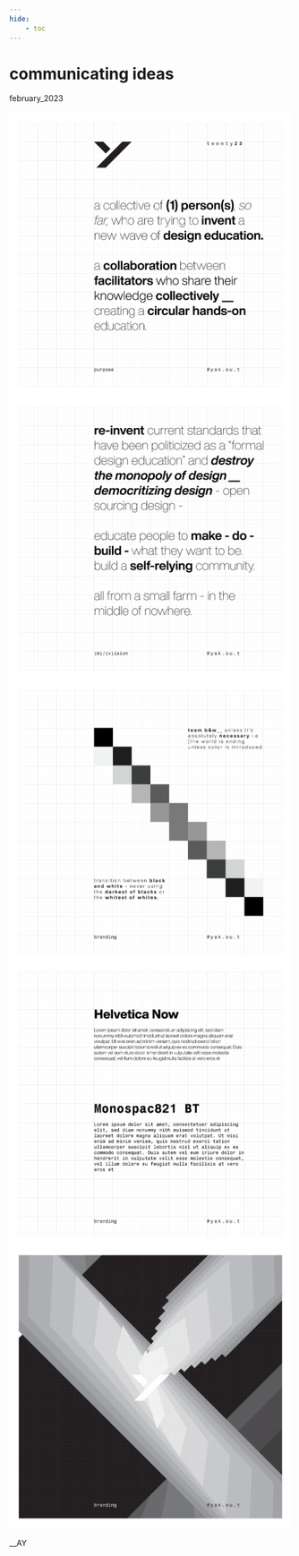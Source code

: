 ```yaml
---
hide:
    - toc
---
```


# communicating ideas
february_2023

![](../images/10_ci/01.jpg)
![](../images/10_ci/02.jpg)
![](../images/10_ci/03.jpg)
![](../images/10_ci/04.jpg)
![](../images/10_ci/05.jpg)

__AY